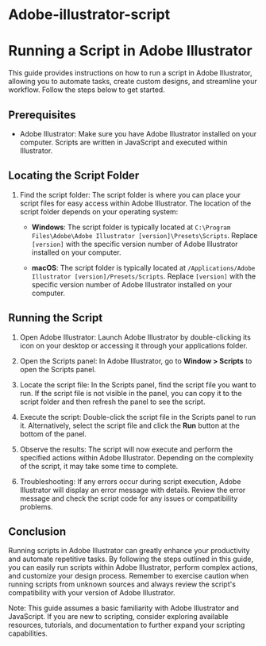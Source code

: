 # Adobe-illustrator-script

# Running a Script in Adobe Illustrator

This guide provides instructions on how to run a script in Adobe Illustrator, allowing you to automate tasks, create custom designs, and streamline your workflow. Follow the steps below to get started.

## Prerequisites

- Adobe Illustrator: Make sure you have Adobe Illustrator installed on your computer. Scripts are written in JavaScript and executed within Illustrator.

## Locating the Script Folder

1. Find the script folder: The script folder is where you can place your script files for easy access within Adobe Illustrator. The location of the script folder depends on your operating system:

   - **Windows**: The script folder is typically located at `C:\Program Files\Adobe\Adobe Illustrator [version]\Presets\Scripts`. Replace `[version]` with the specific version number of Adobe Illustrator installed on your computer.

   - **macOS**: The script folder is typically located at `/Applications/Adobe Illustrator [version]/Presets/Scripts`. Replace `[version]` with the specific version number of Adobe Illustrator installed on your computer.

## Running the Script

1. Open Adobe Illustrator: Launch Adobe Illustrator by double-clicking its icon on your desktop or accessing it through your applications folder.

2. Open the Scripts panel: In Adobe Illustrator, go to **Window > Scripts** to open the Scripts panel.

3. Locate the script file: In the Scripts panel, find the script file you want to run. If the script file is not visible in the panel, you can copy it to the script folder and then refresh the panel to see the script.

4. Execute the script: Double-click the script file in the Scripts panel to run it. Alternatively, select the script file and click the **Run** button at the bottom of the panel.

5. Observe the results: The script will now execute and perform the specified actions within Adobe Illustrator. Depending on the complexity of the script, it may take some time to complete.

6. Troubleshooting: If any errors occur during script execution, Adobe Illustrator will display an error message with details. Review the error message and check the script code for any issues or compatibility problems.

## Conclusion

Running scripts in Adobe Illustrator can greatly enhance your productivity and automate repetitive tasks. By following the steps outlined in this guide, you can easily run scripts within Adobe Illustrator, perform complex actions, and customize your design process. Remember to exercise caution when running scripts from unknown sources and always review the script's compatibility with your version of Adobe Illustrator.

Note: This guide assumes a basic familiarity with Adobe Illustrator and JavaScript. If you are new to scripting, consider exploring available resources, tutorials, and documentation to further expand your scripting capabilities.
